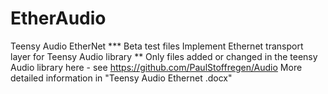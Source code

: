 # EtherAudio
Teensy Audio EtherNet
*** Beta test files
Implement Ethernet transport layer for Teensy Audio library
** Only files added or changed in the teensy Audio library here - see https://github.com/PaulStoffregen/Audio
More detailed information in "Teensy Audio Ethernet .docx"
